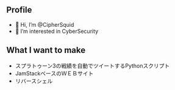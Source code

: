 ## Profile
- 👋 Hi, I’m @CipherSquid
- 👀 I’m interested in CyberSecurity


## What I want to make
- スプラトゥーン3の戦績を自動でツイートするPythonスクリプト
- JamStackベースのＷＥＢサイト
- リバースシェル


<!---
CipherSquid/CipherSquid is a ✨ special ✨ repository because its `README.md` (this file) appears on your GitHub profile.
You can click the Preview link to take a look at your changes.
--->
